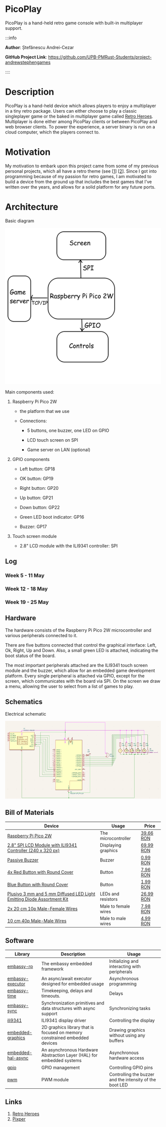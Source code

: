 # PicoPlay

PicoPlay is a hand-held retro game console with built-in multiplayer support.

:::info

**Author**: Ștefănescu Andrei-Cezar

**GitHub Project Link**: https://github.com/UPB-PMRust-Students/project-andrewstephengames

::::

# Description

PicoPlay is a hand-held device which allows players to enjoy a multiplayer in a tiny retro package. Users can either choose to play a classic singleplayer game or the baked in multiplayer game called [Retro Heroes](https://andrewstephen.xyz/retro-heroes). Multiplayer is done either among PicoPlay clients or between PicoPlay and web browser clients. To power the experience, a server binary is run on a cloud computer, which the players connect to.

# Motivation

My motivation to embark upon this project came from some of my previous personal projects, which all have a retro theme (see [[1](https://andrewstephen.xyz/pixper)] [[2](https://andrewstephen.xyz/retro-heroes)]. Since I got into programming because of my passion for retro games, I am motivated to build a device from the ground up that includes the best games that I've written over the years, and allows for a solid platform for any future ports.

# Architecture

Basic diagram

![Basic diagram](simplified_diagram.webp "Basic diagram")

Main components used:

1. Raspberry Pi Pico 2W

    * the platform that we use

    * Connections:

        * 5 buttons, one buzzer, one LED on GPIO
    
        * LCD touch screen on SPI 
    
        * Game server on LAN (optional)

2. GPIO components

    * Left button: GP18

    * OK button: GP19

    * Right button: GP20

    * Up button: GP21

    * Down button: GP22

    * Green LED boot indicator: GP16

    * Buzzer: GP17

3. Touch screen module
    * 2.8" LCD module with the ILI9341 controller: SPI
    
## Log

<!-- write your progress here every week -->

### Week 5 - 11 May

### Week 12 - 18 May

### Week 19 - 25 May

## Hardware

The hardware consists of the Raspberry Pi Pico 2W microcontroller and various peripherals connected to it.

There are five buttons connected that control the graphical interface: Left, Ok, Right, Up and Down. Also, a small green LED is attached, indicating the boot status of the board.

The most important peripherals attached are the ILI9341 touch screen module and the buzzer, which allow for an embedded game development platform. Every single peripheral is attached via GPIO, except for the screen, which communicates with the board via SPI. On the screen we draw a menu, allowing the user to select from a list of games to play.

## Schematics

Electrical schematic

![Electrical schematic](kicad_schematic.webp "Electrical schematic")

## Bill of Materials

| Device                                                  | Usage                        | Price                           |
|---------------------------------------------------------|------------------------------|---------------------------------|
| [Raspberry Pi Pico 2W](https://www.raspberrypi.com/documentation/microcontrollers/pico-series.html) | The microcontroller | [39.66 RON](https://www.optimusdigital.ro/en/raspberry-pi-boards/13327-raspberry-pi-pico-2-w.html?srsltid=AfmBOoo5CQdoi14-RbmA_YJJrNUG1hPBzlSKgPdCOYv9U2PgJdK3bPwM) |
[2.8" SPI LCD Module with ILI9341 Controller (240 x 320 px)](https://cdn-shop.adafruit.com/datasheets/ILI9341.pdf) | Displaying graphics | [69.99 RON](https://www.optimusdigital.ro/en/lcds/3531-modul-lcd-de-24-cu-spi-i-controller-ili9341-240x320-px.html) |
[Passive Buzzer](https://www.mouser.com/datasheet/2/400/ef532_ps-13444.pdf) | Buzzer | [0.99 RON](https://www.optimusdigital.ro/en/buzzers/12247-3-v-or-33v-passive-buzzer.html) |
[4x Red Button with Round Cover](https://components101.com/sites/default/files/component_datasheet/Push-Button.pdf) | Button | [7.96 RON](https://www.optimusdigital.ro/en/buttons-and-switches/1114-red-button-with-round-cover.html) |
[Blue Button with Round Cover](https://components101.com/sites/default/files/component_datasheet/Push-Button.pdf) | Button | [1.99 RON](https://www.optimusdigital.ro/en/others/1118-blue-round-button-with-cover.html) |
[Plusivo 3 mm and 5 mm Diffused LED Light Emitting Diode Assortment Kit](https://www.plusivo.com/electronics-kit/40-plusivo-3mm-diffused-led-diode-assortment-kit.html) | LEDs and resistors | [26.99 RON](https://www.optimusdigital.ro/en/optimus-digital-kits/9517-set-de-led-uri-asortate-de-5-mm-si-3-mm-310-buc-cu-rezistoare-bonus.html) |
[2x 20 cm 10p Male-Female Wires](https://www.optimusdigital.ro/en/wires-with-connectors/214-fire-colorate-mama-mama-10p.html) | Male to female wires | [7.98 RON](https://www.optimusdigital.ro/en/wires-with-connectors/214-fire-colorate-mama-mama-10p.html) |
[10 cm 40p Male-Male Wires](https://www.optimusdigital.ro/en/wires-with-connectors/884-set-fire-tata-tata-40p-10-cm.html) | Male to male wires | [4.99 RON](https://www.optimusdigital.ro/en/wires-with-connectors/884-set-fire-tata-tata-40p-10-cm.html) |

## Software

| Library | Description | Usage |
|---------|-------------|-------|
[embassy-rp](https://docs.embassy.dev/embassy-rp/git/rp235xb/index.html) | The embassy embedded framework | Initializing and interacting with peripherals
[embassy-executor](https://docs.embassy.dev/embassy-executor/git/cortex-m/index.html) | An async/await executor designed for embedded usage | Asynchronous programming |
[embassy-time](https://docs.embassy.dev/embassy-time/git/default/index.html) | Timekeeping, delays and timeouts. | Delays |
[embassy-sync](https://docs.embassy.dev/embassy-sync/git/default/index.html) | Synchronization primitives and data structures with async support | Synchronizing tasks |
[ili9341](https://docs.rs/ili9341/0.6.0/ili9341/) | ILI9341 display driver | Controlling the display |
[embedded-graphics](https://docs.rs/embedded-graphics/0.8.1/embedded_graphics/) | 2D graphics library that is focused on memory constrained embedded devices | Drawing graphics without using any buffers |
[embedded-hal-async](https://docs.rs/embedded-hal-async/latest/embedded_hal_async/) | An asynchronous Hardware Abstraction Layer (HAL) for embedded systems | Asynchronous hardware access
[gpio](https://docs.embassy.dev/embassy-rp/git/rp235xb/gpio/index.html) | GPIO management | Controlling GPIO pins |
[pwm](https://docs.embassy.dev/embassy-rp/git/rp235xb/pwm/index.html) | PWM module | Controlling the buzzer and the intensity of the boot LED | 

## Links

1. [Retro Heroes](https://andrewstephen.xyz/retro-heroes)
2. [Pixper](https://andrewstephen.xyz/pixper)

